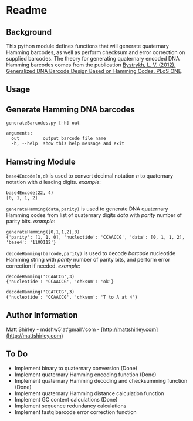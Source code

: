 # Readme

## Background

This python module defines functions that will generate quaternary Hamming barcodes, as well as perform checksum and error correction on supplied barcodes. The theory for generating quaternary encoded DNA Hamming barcodes comes from the publication [Bystrykh, L. V. (2012). Generalized DNA Barcode Design Based on Hamming Codes. PLoS ONE](http://www.plosone.org/article/info:doi/10.1371/journal.pone.0036852).

## Usage

Generate Hamming DNA barcodes
-----------------
    generateBarcodes.py [-h] out

    arguments:
      out         output barcode file name
      -h, --help  show this help message and exit

## Hamstring Module

`base4Encode(n,d)` is used to convert decimal notation *n* to quaternary notation with *d* leading digits. *example*: 

    base4Encode(22, 4)
    [0, 1, 1, 2]	    

`generateHamming(data,parity)` is used to generate DNA quaternary Hamming codes from list of quaternary digits *data* with *parity* number of parity bits.
*example*:

    generateHamming([0,1,1,2],3)
    {'parity': [1, 1, 0], 'nucleotide': 'CCAACCG', 'data': [0, 1, 1, 2], 'base4': '1100112'}

`decodeHamming(barcode,parity)` is used to decode *barcode* nucleotide Hamming string with *parity* number of parity bits, and perform error correction if needed.
*example*:

    decodeHamming('CCAACCG',3)
    {'nucleotide': 'CCAACCG', 'chksum': 'ok'}

    decodeHamming('CCATCCG',3)
    {'nucleotide': 'CCAACCG', 'chksum': 'T to A at 4'}

## Author Information

Matt Shirley - mdshw5'at'gmail'.'com - [http://mattshirley.com](http://mattshirley.com)

## To Do

- Implement binary to quaternary conversion (Done)
- Implement quaternary Hamming encoding function (Done)
- Implement quaternary Hamming decoding and checksumming function (Done)
- Implement quaternary Hamming distance calculation function
- Implement GC content calculations (Done)
- Implement sequence redundancy calculations
- Implement fastq barcode error correction function